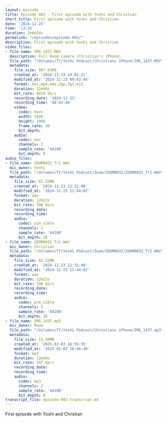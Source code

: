 ```yaml
---
layout: episode
title: Episode 003 - First episode with Yoshi and Christian
short_title: First episode with Yoshi and Christian
date: '2024-11-23'
time: '13:35'
duration: 1h6m34s
permalink: "/episodes/episode-003/"
description: First episode with Yoshi and Christian
video_files:
- file_name: IMG_1437.MOV
  description: Full Room camera (Christian's iPhone)
  file_path: "/Volumes/T7/Yoshi Podcast/Christians iPhone/IMG_1437.MOV"
  metadata:
    file_size: 807.81MB
    created_at: '2024-11-24 14:02:21'
    modified_at: '2024-11-23 09:43:46'
    format: mov,mp4,m4a,3gp,3g2,mj2
    duration: 12m48s
    bit_rate: 8818 kb/s
    recording_date: '2024-11-23'
    recording_time: '08:43:46'
    video:
      codec: hevc
      width: 1920
      height: 1080
      frame_rate: 30
      bit_depth:
    audio:
      codec: aac
      channels: 2
      sample_rate: '44100'
      bit_depth: 0
audio_files:
- file_name: ZOOM0032_Tr1.WAV
  mic_owner: Yoshi
  file_path: "/Volumes/T7/Yoshi Podcast/Zoom/ZOOM0032/ZOOM0032_Tr1.WAV"
  metadata:
    file_size: 62.52MB
    created_at: '2024-11-23 11:31:40'
    modified_at: '2024-11-23 11:44:02'
    format: wav
    duration: 12m23s
    bit_rate: 706 kb/s
    recording_date:
    recording_time:
    audio:
      codec: pcm_s16le
      channels: 1
      sample_rate: '44100'
      bit_depth: 16
- file_name: ZOOM0032_Tr2.WAV
  mic_owner: Christian
  file_path: "/Volumes/T7/Yoshi Podcast/Zoom/ZOOM0032/ZOOM0032_Tr2.WAV"
  metadata:
    file_size: 62.52MB
    created_at: '2024-11-23 11:31:40'
    modified_at: '2024-11-23 11:44:02'
    format: wav
    duration: 12m23s
    bit_rate: 706 kb/s
    recording_date:
    recording_time:
    audio:
      codec: pcm_s16le
      channels: 1
      sample_rate: '44100'
      bit_depth: 16
- file_name: IMG_1437.mp3
  mic_owner: Room
  file_path: "/Volumes/T7/Yoshi Podcast/Christians iPhone/IMG_1437.mp3"
  metadata:
    file_size: 13.49MB
    created_at: '2025-02-03 16:56:35'
    modified_at: '2025-02-03 16:56:40'
    format: mp3
    duration: 12m49s
    bit_rate: 147 kb/s
    recording_date:
    recording_time:
    audio:
      codec: mp3
      channels: 2
      sample_rate: '44100'
      bit_depth: 0
transcript_file: episode-003-transcript.md
---
```

First episode with Yoshi and Christian
